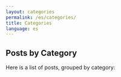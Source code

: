 ```yaml
---
layout: categories
permalink: /es/categories/
title: Categories
language: es
---
```

## Posts by Category
Here is a list of posts, grouped by category:
